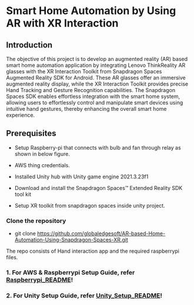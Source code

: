 # Smart Home Automation by Using AR with XR Interaction
## Introduction
The objective of this project is to develop an augmented reality (AR) based smart home automation application by integrating Lenovo ThinkReality AR glasses with the XR Interaction Toolkit from Snapdragon Spaces Augmented Reality SDK for Android. These AR glasses offer an immersive augmented reality display, while the XR Interaction Toolkit provides precise Hand Tracking and Gesture Recognition capabilities. The Snapdragon Spaces SDK enables effortless integration with the smart home system, allowing users to effortlessly control and manipulate smart devices using intuitive hand gestures, thereby enhancing the overall smart home experience.

## Prerequisites 
- Setup Raspberry-pi that connects with bulb and fan through relay as shown in below figure. 

 

- AWS thing credentials.  

- Installed Unity hub with Unity game engine 2021.3.23f1 

- Download and install the Snapdragon Spaces™ Extended Reality SDK tool kit 

- Setup  XR toolkit from snapdragon spaces inside unity project.

### Clone the repository
- git clone https://github.com/globaledgesoft/AR-based-Home-Automation-Using-Snapdragon-Spaces-XR.git

The repo consists of Hand interaction app and the  required raspberrypi files.

### 1. For AWS & Raspberrypi Setup Guide, refer [Raspberrypi_README](./Raspberrypi_files/README.md)!

### 2. For Unity Setup Guide, refer [Unity_Setup_README](./Handinteraction/README.md)!
